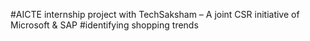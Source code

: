 #AICTE internship project with TechSaksham – A joint CSR initiative of Microsoft & SAP
#identifying shopping trends


